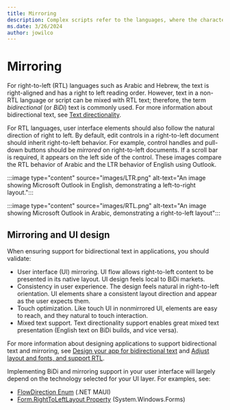 ```yaml
---
title: Mirroring
description: Complex scripts refer to the languages, where the characters aren't laid out in a simple left-to-right progression.
ms.date: 3/26/2024
author: jowilco
---
```

# Mirroring

For right-to-left (RTL) languages such as Arabic and Hebrew, the text is right-aligned and has a right to left reading order. However, text in a non-RTL language or script can be mixed with RTL text; therefore, the term *bidirectional* (or *BiDi*) text is commonly used. For more information about bidirectional text, see [Text directionality](text-directionality.md).

For RTL languages, user interface elements should also follow the natural direction of right to left. By default, edit controls in a right-to-left document should inherit right-to-left behavior. For example, control handles and pull-down buttons should be *mirrored* on right-to-left documents. If a scroll bar is required, it appears on the left side of the control. These images compare the RTL behavior of Arabic and the LTR behavior of English using Outlook.

:::image type="content" source="images/LTR.png" alt-text="An image showing Microsoft Outlook in English, demonstrating a left-to-right layout.":::

:::image type="content" source="images/RTL.png" alt-text="An image showing Microsoft Outlook in Arabic, demonstrating a right-to-left layout":::

## Mirroring and UI design

When ensuring support for bidirectional text in applications, you should validate:

- User interface (UI) mirroring. UI flow allows right-to-left content to be presented in its native layout. UI design feels local to BiDi markets.
- Consistency in user experience. The design feels natural in right-to-left orientation. UI elements share a consistent layout direction and appear as the user expects them.
- Touch optimization. Like touch UI in nonmirrored UI, elements are easy to reach, and they natural to touch interaction.
- Mixed text support. Text directionality support enables great mixed text presentation (English text on BiDi builds, and vice versa).

For more information about designing applications to support bidirectional text and mirroring, see [Design your app for bidirectional text](/windows/apps/design/globalizing/design-for-bidi-text) and [Adjust layout and fonts, and support RTL](/windows/apps/design/globalizing/adjust-layout-and-fonts--and-support-rtl).

Implementing BiDi and mirroring support in your user interface will largely depend on the technology selected for your UI layer. For examples, see:

- [FlowDirection Enum](/dotnet/api/microsoft.maui.flowdirection) (.NET MAUI)
- [Form.RightToLeftLayout Property](/dotnet/api/system.windows.forms.form.righttoleftlayout) (System.Windows.Forms)

